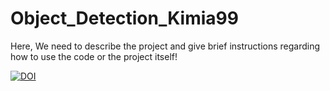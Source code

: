 # Object_Detection_Kimia99

Here, We need to describe the project and give brief instructions regarding how to use the code or the project itself!

[![DOI](https://zenodo.org/badge/824402103.svg)](https://zenodo.org/doi/10.5281/zenodo.12661749)
